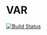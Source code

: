 # VAR

[![Build Status](https://travis-ci.org/gragusa/VARs.jl.svg?branch=master)](https://travis-ci.org/gragusa/VARs.jl)
